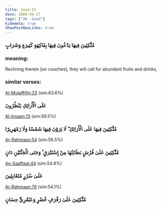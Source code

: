 ```yaml
---
title: Saad:51
date: 2009-04-27
tags: ["38 .Saad"]
hidemeta: true 
ShowPostNavLinks: true 
---
```

### مُتَّكِئِينَ فِيهَا يَدْعُونَ فِيهَا بِفَاكِهَةٍ كَثِيرَةٍ وَشَرَابٍ
### meaning: 
Reclining therein [on couches], they will call for abundant fruits and drinks,
### similar verses: 

[Al-Mutaffifin:23](/83/23) (sim:63.6%)

### عَلَى الْأَرَائِكِ يَنْظُرُونَ

[Al-Insaan:13](/76/13) (sim:59.5%)

### مُتَّكِئِينَ فِيهَا عَلَى الْأَرَائِكِ ۖ لَا يَرَوْنَ فِيهَا شَمْسًا وَلَا زَمْهَرِيرًا

[Ar-Rahmaan:54](/55/54) (sim:56.5%)

### مُتَّكِئِينَ عَلَىٰ فُرُشٍ بَطَائِنُهَا مِنْ إِسْتَبْرَقٍ ۚ وَجَنَى الْجَنَّتَيْنِ دَانٍ

[As-Saaffaat:44](/37/44) (sim:54.8%)

### عَلَىٰ سُرُرٍ مُتَقَابِلِينَ

[Ar-Rahmaan:76](/55/76) (sim:54.1%)

### مُتَّكِئِينَ عَلَىٰ رَفْرَفٍ خُضْرٍ وَعَبْقَرِيٍّ حِسَانٍ

